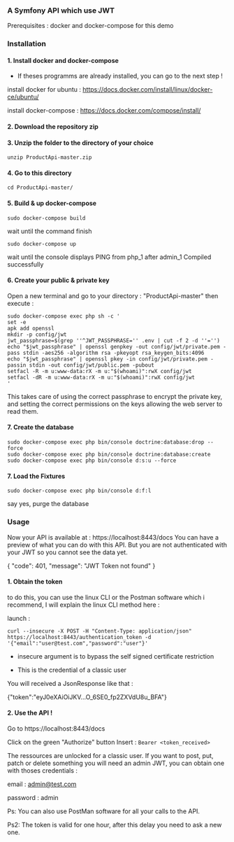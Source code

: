 ###   A Symfony API which use JWT

Prerequisites : docker and docker-compose for this demo

### Installation
#### 1. Install docker and docker-compose
- If theses programms are already installed, you can go to the next step !

install docker for ubuntu : https://docs.docker.com/install/linux/docker-ce/ubuntu/

install docker-compose : https://docs.docker.com/compose/install/

#### 2. Download the repository zip

#### 3. Unzip the folder to the directory of your choice

`unzip ProductApi-master.zip`
#### 4. Go to this directory
`cd ProductApi-master/`
#### 5. Build & up docker-compose
`sudo docker-compose build`

wait until the command finish

`sudo docker-compose up`

wait until the console displays PING from php_1 after admin_1 Compiled successfully

#### 6. Create your public & private key

Open a new terminal and go to your directory : "ProductApi-master" then execute :

    sudo docker-compose exec php sh -c '
    set -e
    apk add openssl
    mkdir -p config/jwt
    jwt_passphrase=$(grep ''^JWT_PASSPHRASE='' .env | cut -f 2 -d ''='')
    echo "$jwt_passphrase" | openssl genpkey -out config/jwt/private.pem -pass stdin -aes256 -algorithm rsa -pkeyopt rsa_keygen_bits:4096
    echo "$jwt_passphrase" | openssl pkey -in config/jwt/private.pem -passin stdin -out config/jwt/public.pem -pubout
    setfacl -R -m u:www-data:rX -m u:"$(whoami)":rwX config/jwt
    setfacl -dR -m u:www-data:rX -m u:"$(whoami)":rwX config/jwt
	'
This takes care of using the correct passphrase to encrypt the private key, and setting the correct permissions on the keys allowing the web server to read them.
    

#### 7. Create the database

    sudo docker-compose exec php bin/console doctrine:database:drop --force
	sudo docker-compose exec php bin/console doctrine:database:create
	sudo docker-compose exec php bin/console d:s:u --force

#### 7. Load the Fixtures

	sudo docker-compose exec php bin/console d:f:l

say yes, purge the database

### Usage

Now your API is available at : https://localhost:8443/docs
You can have a preview of what you can do with this API.
But you are not authenticated with your JWT so you cannot see the data yet.

{
  "code": 401,
  "message": "JWT Token not found"
}

#### 1. Obtain the token

to do this, you can use the linux CLI or the Postman software which i recommend,
I will explain the linux CLI method here :

launch  :

	curl --insecure -X POST -H "Content-Type: application/json" https://localhost:8443/authentication_token -d '{"email":"user@test.com","password":"user"}'
	
-  insecure argument is to bypass the self signed certificate restriction

- This is the credential of a classic user

You will received a JsonResponse like that :

{"token":"eyJ0eXAiOiJKV...O_6SE0_fp2ZXVdU8u_BFA"}



#### 2. Use the API !

Go to https://localhost:8443/docs

Click on the green "Authorize" button
Insert :
`Bearer <token_received>`

The ressources are unlocked for a classic user.
If you want to post, put, patch or delete something you will need an admin JWT, you can obtain one with thoses credentials  :

email : admin@test.com

password : admin

Ps: You can also use PostMan software for all your calls to the API.

Ps2: The token is valid for one hour, after this delay you need to ask a new one.

